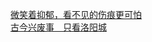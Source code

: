   
[微笑着抑郁，看不见的伤痕更可怕](http://www.dianyue.me/archives/292/swih79jti4c056v8/)  
[古今兴废事　只看洛阳城](http://www.dianyue.me/archives/336/8gseycbpd508oumq/)